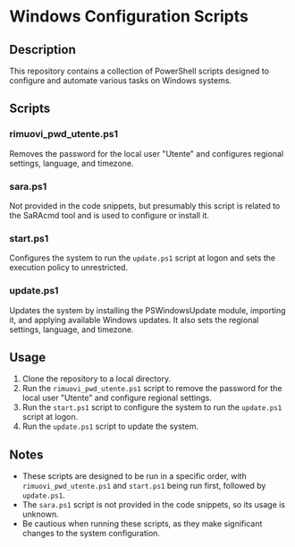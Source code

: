 # Windows Configuration Scripts

## Description

This repository contains a collection of PowerShell scripts designed to configure and automate various tasks on Windows systems.

## Scripts

### rimuovi_pwd_utente.ps1

Removes the password for the local user "Utente" and configures regional settings, language, and timezone.

### sara.ps1

Not provided in the code snippets, but presumably this script is related to the SaRAcmd tool and is used to configure or install it.

### start.ps1

Configures the system to run the `update.ps1` script at logon and sets the execution policy to unrestricted.

### update.ps1

Updates the system by installing the PSWindowsUpdate module, importing it, and applying available Windows updates. It also sets the regional settings, language, and timezone.

## Usage

1. Clone the repository to a local directory.
2. Run the `rimuovi_pwd_utente.ps1` script to remove the password for the local user "Utente" and configure regional settings.
3. Run the `start.ps1` script to configure the system to run the `update.ps1` script at logon.
4. Run the `update.ps1` script to update the system.

## Notes

* These scripts are designed to be run in a specific order, with `rimuovi_pwd_utente.ps1` and `start.ps1` being run first, followed by `update.ps1`.
* The `sara.ps1` script is not provided in the code snippets, so its usage is unknown.
* Be cautious when running these scripts, as they make significant changes to the system configuration.